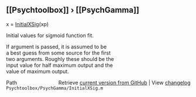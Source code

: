 ## [[Psychtoolbox]] &#8250; [[PsychGamma]]

x = [InitialXSig](InitialXSig)(xp)  
  
Initial values for sigmoid function fit.  
  
If argument is passed, it is assumed to be   
a best guess from some source for the first  
two arguments.  Roughly these should be the  
input value for half maximum output and the  
value of maximum output.  




<div class="code_header" style="text-align:right;">
  <span style="float:left;">Path&nbsp;&nbsp;</span> <span class="counter">Retrieve <a href=
  "https://raw.github.com/Psychtoolbox-3/Psychtoolbox-3/beta/Psychtoolbox/PsychGamma/InitialXSig.m">current version from GitHub</a> | View <a href=
  "https://github.com/Psychtoolbox-3/Psychtoolbox-3/commits/beta/Psychtoolbox/PsychGamma/InitialXSig.m">changelog</a></span>
</div>
<div class="code">
  <code>Psychtoolbox/PsychGamma/InitialXSig.m</code>
</div>


